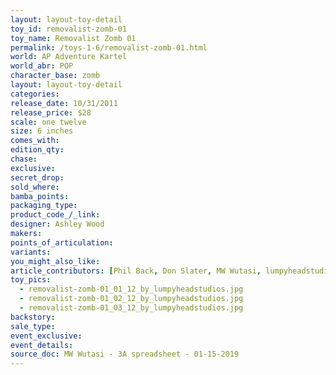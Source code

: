 ```yaml
---
layout: layout-toy-detail 
toy_id: removalist-zomb-01
toy_name: Removalist Zomb 01
permalink: /toys-1-6/removalist-zomb-01.html
world: AP Adventure Kartel
world_abr: POP
character_base: zomb
layout: layout-toy-detail
categories: 
release_date: 10/31/2011
release_price: $28 
scale: one twelve
size: 6 inches
comes_with: 
edition_qty: 
chase: 
exclusive: 
secret_drop: 
sold_where: 
bamba_points: 
packaging_type: 
product_code_/_link: 
designer: Ashley Wood
makers: 
points_of_articulation: 
variants: 
you_might_also_like: 
article_contributors: [Phil Back, Don Slater, MW Wutasi, lumpyheadstudios]
toy_pics: 
  - removalist-zomb-01_01_12_by_lumpyheadstudios.jpg
  - removalist-zomb-01_02_12_by_lumpyheadstudios.jpg
  - removalist-zomb-01_03_12_by_lumpyheadstudios.jpg
backstory: 
sale_type: 
event_exclusive: 
event_details: 
source_doc: MW Wutasi - 3A spreadsheet - 01-15-2019
---
```

